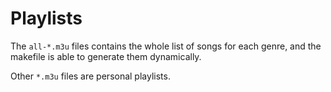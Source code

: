 Playlists
=========

The `all-*.m3u` files contains the whole list of songs for each genre,
and the makefile is able to generate them dynamically.

Other `*.m3u` files are personal playlists.
